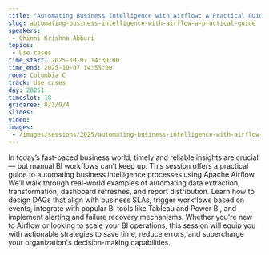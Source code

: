 ```yaml
---
title: "Automating Business Intelligence with Airflow: A Practical Guide"
slug: automating-business-intelligence-with-airflow-a-practical-guide
speakers:
 - Chinni Krishna Abburi
topics:
 - Use cases
time_start: 2025-10-07 14:30:00
time_end: 2025-10-07 14:55:00
room: Columbia C
track: Use cases
day: 20251
timeslot: 18
gridarea: 8/3/9/4
slides:
video:
images:
 - /images/sessions/2025/automating-business-intelligence-with-airflow-a-practical-guide
---
```


In today’s fast-paced business world, timely and reliable insights are crucial — but manual BI workflows can’t keep up. This session offers a practical guide to automating business intelligence processes using Apache Airflow. We’ll walk through real-world examples of automating data extraction, transformation, dashboard refreshes, and report distribution. Learn how to design DAGs that align with business SLAs, trigger workflows based on events, integrate with popular BI tools like Tableau and Power BI, and implement alerting and failure recovery mechanisms. Whether you're new to Airflow or looking to scale your BI operations, this session will equip you with actionable strategies to save time, reduce errors, and supercharge your organization's decision-making capabilities.